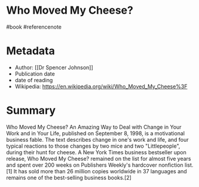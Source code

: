 # Who Moved My Cheese?

#book #referencenote

# Metadata 
- Author: [[Dr Spencer Johnson]]
- Publication date
- date of reading
- Wikipedia: https://en.wikipedia.org/wiki/Who_Moved_My_Cheese%3F

# Summary
Who Moved My Cheese? An Amazing Way to Deal with Change in Your Work and in Your Life, published on September 8, 1998, is a motivational business fable. The text describes change in one's work and life, and four typical reactions to those changes by two mice and two "Littlepeople", during their hunt for cheese. A New York Times business bestseller upon release, Who Moved My Cheese? remained on the list for almost five years and spent over 200 weeks on Publishers Weekly's hardcover nonfiction list.[1] It has sold more than 26 million copies worldwide in 37 languages and remains one of the best-selling business books.[2] 